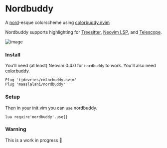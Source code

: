 # Nordbuddy
A [nord](https://www.nordtheme.com/)-esque colorscheme using [colorbuddy.nvim](https://github.com/tjdevries/colorbuddy.nvim)

Nordbuddy supports highlighting for [Treesitter](https://github.com/nvim-treesitter/nvim-treesitter), [Neovim LSP](https://neovim.io/doc/user/lsp.html), and [Telescope](https://github.com/nvim-telescope/telescope.nvim/).

![image](https://user-images.githubusercontent.com/42545625/102567325-4ec63880-40af-11eb-9822-aa85f77c9584.png)

### Install
You'll need (at least) Neovim 0.4.0 for `nordbuddy` to work. You'll also need [colorbuddy](https://github.com/tjdevries/colorbuddy.nvim).
```
Plug 'tjdevries/colorbuddy.nvim'
Plug 'maaslalani/nordbuddy'
```

### Setup
Then in your init.vim you can `use` nordbuddy.
```
lua require'nordbuddy'.use{}
```

### Warning
This is a work in progress 🚧
